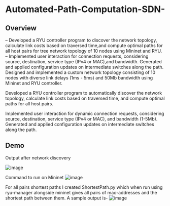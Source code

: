 # Automated-Path-Computation-SDN-

## Overview

– Developed a RYU controller program to discover the network topology, calculate link costs based on traversed
time,and compute optimal paths for all host pairs for tree network topology of 10 nodes using Mininet and RYU.
– Implemented user interaction for connection requests, considering source, destination, service type (IPv4 or MAC),and
bandwidth. Generated and applied configuration updates on intermediate switches along the path.
Designed and implemented a custom network topology consisting of 10 nodes with diverse link delays (1ms - 5ms) and 50Mb bandwidth using Mininet and RYU controller.

Developed a RYU controller program to automatically discover the network topology, calculate link costs based on traversed time, and compute optimal paths for all host pairs.

Implemented user interaction for dynamic connection requests, considering source, destination, service type (IPv4 or MAC), and bandwidth (1-5Mb). Generated and applied configuration updates on intermediate switches along the path.

## Demo
Output after network discovery

![image](https://github.com/ShubhamPednekar19/Automated-Path-Computation-SDN-/assets/83055678/0341c003-328e-4cbf-8a89-0f72710eb797)

Command to run on Mininet
![image](https://github.com/ShubhamPednekar19/Automated-Path-Computation-SDN-/assets/83055678/e9ddb48e-01fa-433e-a400-a232d43c0dda)

For all pairs shortest paths I created ShortestPath.py which when run using ryu-manager alongside mininet gives all pairs of mac-addresses and the shortest path between them. A sample output is-
![image](https://github.com/ShubhamPednekar19/Automated-Path-Computation-SDN-/assets/83055678/51ce5fa0-0003-41ad-9eba-e351760eda33)

